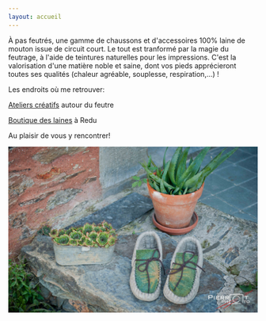 ```yaml
---
layout: accueil
---
```


À pas feutrés, une gamme de chaussons et d'accessoires 100% laine de mouton issue de circuit court. Le tout est tranformé par la magie du feutrage, à l'aide de teintures naturelles pour les impressions. C'est la valorisation d'une matière noble et saine, dont vos pieds apprécieront toutes ses qualités (chaleur agréable, souplesse, respiration,...) !



Les endroits où me retrouver:

[Ateliers créatifs](https://www.ccrt.be/stages) autour du feutre

[Boutique des laines](https://laines.eu/)  à Redu


Au plaisir de vous y rencontrer!




<div class="home">

  
  <div class="centered"><img src="vignette1.jpg">



</div>


